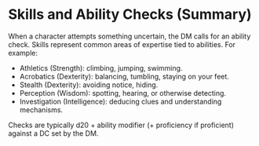 # Skills and Ability Checks (Summary)

When a character attempts something uncertain, the DM calls for an ability check. Skills represent common areas of expertise tied to abilities. For example:
- Athletics (Strength): climbing, jumping, swimming.
- Acrobatics (Dexterity): balancing, tumbling, staying on your feet.
- Stealth (Dexterity): avoiding notice, hiding.
- Perception (Wisdom): spotting, hearing, or otherwise detecting.
- Investigation (Intelligence): deducing clues and understanding mechanisms.

Checks are typically d20 + ability modifier (+ proficiency if proficient) against a DC set by the DM.
